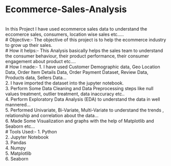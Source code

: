 # Ecommerce-Sales-Analysis
<br>
 In this Project I have used ecommerce sales data to understand the eccomerce sales, consumers, location wise sales etc.....
 <br>
# Objective:-
 The objective of this project is to help the ecommerce industry to grow up their sales.
 <br>
# How it helps:-
 This Analysis basically helps the sales team to understand the consumer behaviour, their product performance, their consumer engagement about product etc....
 <br>
# How I made:-
 1. I have used Customer Demographic data, Geo Location Data, Order Item Details Data, Order Payment Dataset, Review Data, Products data, Sellers Data...
 <br>
 2. I have imported the dataset into the jupyter notebook.
 <br>
 3. Perform Some Data Cleaning and Data Preprocessing steps like null values treatment, outlier treatment, data inaccuracy etc..
 <br>
 4. Perform Exploratory Data Analysis (EDA) to understand the data in well mannered...
 <br>
 5. Performed Univariate, Bi-Variate, Multi-Variate to understand the trends , relationship and correlation about the data...
 <br>
 6. Made Some Visualization and graphs with the help of Matplotlib and Seaborn etc...
 <br>
# Tools Used:-
 1. Python
 <br>
 2. Jupyter Notebook
 <br>
 3. Pandas
 <br>
 4. Numpy
 <br>
 5. Matplotlib
 <br>
 6. Seaborn
 <br>
 
 
